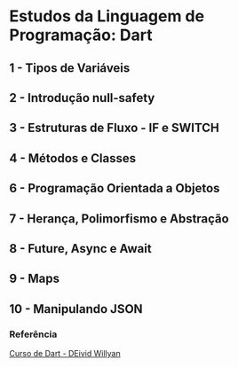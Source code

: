 # Estudos da Linguagem de Programação: **Dart**

## 1 - Tipos de Variáveis

## 2 - Introdução null-safety

## 3 - Estruturas de Fluxo - IF e SWITCH

## 4 - Métodos e Classes

## 6 - Programação Orientada a Objetos

## 7 - Herança, Polimorfismo e Abstração

## 8 - Future, Async e Await

## 9 - Maps

## 10 - Manipulando JSON

### Referência

[Curso de Dart - DEivid Willyan](https://www.youtube.com/watch?v=STdkaNVUKYs&list=PLRpTFz5_57cseSiszvssXO7HKVzOsrI77&index=7)